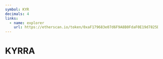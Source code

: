 ```yaml
---
symbol: KYR
decimals: 4
links:
  - name: explorer
    url: https://etherscan.io/token/0xaF179683e07d6F9A8B0FdaF0E19d7825DE1f8807
---
```


# KYRRA
